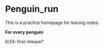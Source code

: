 # Penguin_run

This is a practice homepage for leaving notes.

**For every penguin**


6/24: first release?

